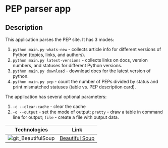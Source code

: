 # PEP parser app

## Description
This application parses the PEP site. It has 3 modes:
1) ```python main.py whats-new``` - collects article info for different versions of Python (topics, links, and authors).
2) ```python main.py latest-versions``` - collects links on docs, version numbers, and statuses for different Python versions.
3) ```python main.py download``` - download docs for the latest version of python.
4) ```python main.py pep``` - count the number of PEPs divided by status and print mismatched statuses (table vs. PEP description card).

The application has several optional parameters:
1) ```-c --clear-cache``` - clear the cache
2) ```-o --output``` - set the mode of output: ```pretty``` - draw a table in command line for output; ```file``` - create a file with output data.

| Technologies | Link |
| ---- | ---- |
| ![git_BeautifulSoup](https://github.com/pandenic/PEP_BeautifulSoup_parser/assets/114985447/22f818bc-d8df-4085-bfa6-26b6fd092f1b) | [Beautiful Soup](https://www.crummy.com/software/BeautifulSoup/) |



